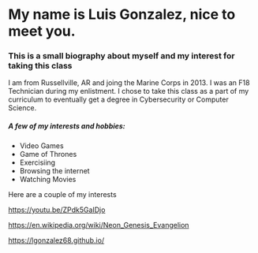 # My name is Luis Gonzalez, nice to meet you.
### This is a small biography about myself and my interest for taking this class
I am from Russellville, AR and joing the Marine Corps in 2013. I was an F18 Technician during my enlistment.
I chose to take this class as a part of my curriculum to eventually get a degree in Cybersecurity or Computer Science.  
##### A few of my interests and hobbies:
  + Video Games
  + Game of Thrones
  + Exercisiing
  + Browsing the internet
  + Watching Movies

Here are a couple of my interests

<https://youtu.be/ZPdk5GaIDjo>

<https://en.wikipedia.org/wiki/Neon_Genesis_Evangelion>

<https://lgonzalez68.github.io/>

